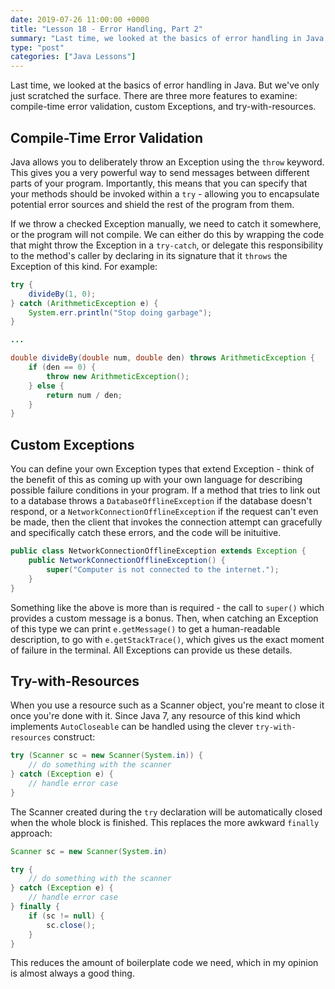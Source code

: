 ```yaml
---
date: 2019-07-26 11:00:00 +0000
title: "Lesson 18 - Error Handling, Part 2"
summary: "Last time, we looked at the basics of error handling in Java. But we've only just scratched the surface. There are three more features to examine: compile-time error validation, custom Exceptions, and try-with-resources."
type: "post"
categories: ["Java Lessons"]
---
```


Last time, we looked at the basics of error handling in Java. But we've only just scratched the surface. There are three more features to examine: compile-time error validation, custom Exceptions, and try-with-resources.

## Compile-Time Error Validation

Java allows you to deliberately throw an Exception using the `throw` keyword. This gives you a very powerful way to send messages between different parts of your program. Importantly, this means that you can specify that your methods should be invoked within a `try` - allowing you to encapsulate potential error sources and shield the rest of the program from them.

If we throw a checked Exception manually, we need to catch it somewhere, or the program will not compile. We can either do this by wrapping the code that might throw the Exception in a `try-catch`, or delegate this responsibility to the method's caller by declaring in its signature that it `throws` the Exception of this kind. For example:

```java
try {
    divideBy(1, 0);
} catch (ArithmeticException e) {
    System.err.println("Stop doing garbage");
}

...

double divideBy(double num, double den) throws ArithmeticException {
    if (den == 0) {
        throw new ArithmeticException();
    } else {
        return num / den;
    }
}
```

## Custom Exceptions

You can define your own Exception types that extend Exception - think of the benefit of this as coming up with your own language for describing possible failure conditions in your program. If a method that tries to link out to a database throws a `DatabaseOfflineException` if the database doesn't respond, or a `NetworkConnectionOfflineException` if the request can't even be made, then the client that invokes the connection attempt can gracefully and specifically catch these errors, and the code will be inituitive.

```java
public class NetworkConnectionOfflineException extends Exception {
    public NetworkConnectionOfflineException() {
        super("Computer is not connected to the internet.");
    }
}
```

Something like the above is more than is required - the call to `super()` which provides a custom message is a bonus. Then, when catching an Exception of this type we can print `e.getMessage()` to get a human-readable description, to go with `e.getStackTrace()`, which gives us the exact moment of failure in the terminal. All Exceptions can provide us these details.

## Try-with-Resources

When you use a resource such as a Scanner object, you're meant to close it once you're done with it. Since Java 7, any resource of this kind which implements `AutoCloseable` can be handled using the clever `try-with-resources` construct:

```java
try (Scanner sc = new Scanner(System.in)) {
    // do something with the scanner
} catch (Exception e) {
    // handle error case
}
```

The Scanner created during the `try` declaration will be automatically closed when the whole block is finished. This replaces the more awkward `finally` approach:

```java
Scanner sc = new Scanner(System.in)

try {
    // do something with the scanner
} catch (Exception e) {
    // handle error case
} finally {
    if (sc != null) {
        sc.close();
    }
}
```

This reduces the amount of boilerplate code we need, which in my opinion is almost always a good thing.
